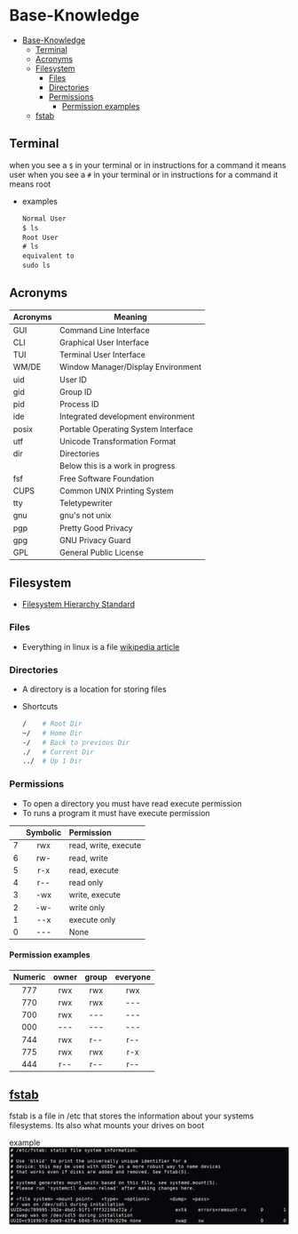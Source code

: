 # Base-Knowledge

- [Base-Knowledge](#base-knowledge)
  - [Terminal](#terminal)
  - [Acronyms](#acronyms)
  - [Filesystem](#filesystem)
    - [Files](#files)
    - [Directories](#directories)
    - [Permissions](#permissions)
      - [Permission examples](#permission-examples)
  - [fstab](#fstab)

## Terminal

when you see a `$` in your terminal or in instructions for a command it means user
when you see a `#` in your terminal or in instructions for a command it means root

- examples

  ```txt
  Normal User
  $ ls
  Root User
  # ls
  equivalent to 
  sudo ls
  ```

## Acronyms

| Acronyms | Meaning |
| -------- | ------- |
| GUI   | Command Line Interface |
| CLI   | Graphical User Interface |
| TUI   | Terminal User Interface |
| WM/DE | Window Manager/Display Environment |
| uid   | User ID |
| gid   | Group ID |
| pid   | Process ID |
| ide   | Integrated development environment |
| posix | Portable Operating System Interface |
| utf   | Unicode Transformation Format |
| dir   | Directories |
| | Below this is a work in progress |
| fsf   | Free Software Foundation | <!-- I don't know if this is necessary -->
| CUPS  | Common UNIX Printing System | <!-- I don't know if this is necessary -->
| tty   | Teletypewriter | <!-- I don't know if this is Right -->
| gnu   | gnu's not unix | <!-- I don't know if this is necessary -->
| pgp   | Pretty Good Privacy | <!-- I think these belong in encrypting tab -->
| gpg   | GNU Privacy Guard | <!-- I think these belong in encrypting tab -->
| GPL   | General Public License | <!-- I think i should make a license section -->

## Filesystem

- [Filesystem Hierarchy Standard](https://en.wikipedia.org/wiki/Filesystem_Hierarchy_Standard)

### Files

- Everything in linux is a file [wikipedia article](https://en.wikipedia.org/wiki/Everything_is_a_file)

### Directories

- A directory is a location for storing files

- Shortcuts

  ```bash
  /    # Root Dir
  ~/   # Home Dir
  -/   # Back to previous Dir
  ./   # Current Dir
  ../  # Up 1 Dir
  ```

### Permissions

- To open a directory you must have read execute permission
- To runs a program it must have execute permission

|   | Symbolic | Permission |
| - | :------: | :--------- |
| 7 | rwx | read, write, execute |
| 6 | rw- | read, write |
| 5 | r-x | read, execute |
| 4 | r-- | read only |
| 3 | -wx | write, execute |
| 2 | -w- | write only |
| 1 | --x | execute only |
| 0 | --- | None |

#### Permission examples

| Numeric | owner | group | everyone |
| :-----: | :---: | :---: | :------: |
| 777 | rwx | rwx | rwx |
| 770 | rwx | rwx | --- |
| 700 | rwx | --- | --- |
| 000 | --- | --- | --- |
| 744 | rwx | r-- | r-- |
| 775 | rwx | rwx | r-x |
| 444 | r-- | r-- | r-- |

## [fstab](http://manpages.ubuntu.com/manpages/jammy/en/man5/fstab.5.html)

fstab is a file in /etc that stores the information
about your systems filesystems.
Its also what mounts your drives on boot

example
![fstab](../Images/fstab.png)
